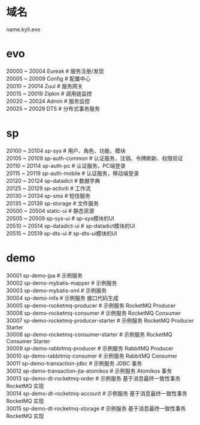 # 域名
name.kyll.evo
# evo
20000 ~ 20004 Eureak # 服务注册/发现<br/>
20005 ~ 20009 Config # 配置中心<br/>
20010 ~ 20014 Zuul # 服务网关<br/>
20015 ~ 20019 Zipkin # 调用链监控<br/>
20020 ~ 20024 Admin # 服务监控<br/>
20025 ~ 20029 DTS # 分布式事务服务<br/>
# sp
20100 ~ 20104 sp-sys # 用户、角色、功能、模块<br/>
20105 ~ 20109 sp-auth-common # 认证服务，注销、令牌刷新、权限验证<br/>
20110 ~ 20114 sp-auth-pc # 认证服务，PC端登录<br/>
20115 ~ 20119 sp-auth-mobile # 认证服务，移动端登录<br/>
20120 ~ 20124 sp-datadict # 数据字典<br/>
20125 ~ 20129 sp-activiti # 工作流<br/>
20130 ~ 20134 sp-sms # 短信服务<br/>
20135 ~ 20139 sp-storage # 文件服务<br/>
20500 ~ 20504 static-ui # 静态资源<br/>
20505 ~ 20509 sp-sys-ui # sp-sys模块的UI<br/>
20510 ~ 20514 sp-datadict-ui # sp-datadict模块的UI<br/>
20515 ~ 20519 sp-dts-ui # sp-dts-ui模块的UI<br/>
# demo
30001 sp-demo-jpa # 示例服务<br/>
30002 sp-demo-mybatis-mapper # 示例服务<br/>
30003 sp-demo-mybatis-xml # 示例服务<br/>
30004 sp-demo-infa # 示例服务 接口代码生成<br/>
30005 sp-demo-rocketmq-producer # 示例服务 RocketMQ Producer<br/>
30006 sp-demo-rocketmq-consumer # 示例服务 RocketMQ Consumer<br/>
30007 sp-demo-rocketmq-producer-starter # 示例服务 RocketMQ Producer Starter<br/>
30008 sp-demo-rocketmq-consumer-starter # 示例服务 RocketMQ Consumer Starter<br/>
30009 sp-demo-rabbitmq-producer # 示例服务 RabbitMQ Producer<br/>
30010 sp-demo-rabbitmq-consumer # 示例服务 RabbitMQ Consumer<br/>
30011 sp-demo-transaction-jdbc # 示例服务 JDBC 事务<br/>
30012 sp-demo-transaction-jta-atomikos # 示例服务 Atomikos 事务<br/>
30013 sp-demo-dt-rocketmq-order # 示例服务 基于消息最终一致性事务 RocketMQ 实现<br/>
30014 sp-demo-dt-rocketmq-account # 示例服务 基于消息最终一致性事务 RocketMQ 实现<br/>
30015 sp-demo-dt-rocketmq-storage # 示例服务 基于消息最终一致性事务 RocketMQ 实现<br/>

